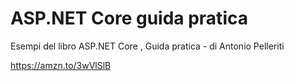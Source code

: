 # ASP.NET Core guida pratica
Esempi del libro ASP.NET Core , Guida pratica - di Antonio Pelleriti

https://amzn.to/3wVlSlB
